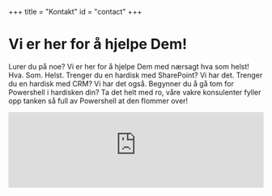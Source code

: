+++
title = "Kontakt"
id = "contact"
+++

# Vi er her for å hjelpe Dem!

Lurer du på noe? Vi er her for å hjelpe Dem med nærsagt hva som helst! Hva. Som. Helst. Trenger du en hardisk med SharePoint? Vi har det. Trenger du en hardisk med CRM? Vi har det også. Begynner du å gå tom for Powershell i hardisken din? Ta det helt med ro, våre vakre konsulenter fyller opp tanken så full av Powershell at den flommer over!

<iframe id='powf_C1A7E4AD58D0E711A94B000D3A246B2E' src='https://pocloudwesteurope.crm.powerobjects.net/powerwebform/powerwebform.aspx?t=nOfWFL70TUquX9DRvqN83m4AbwB2AGEAbgBlAHQAYQBzADIA&formId=powf_C1A7E4AD58D0E711A94B000D3A246B2E&tver=2013' frameborder='0' width='100%'></iframe>

